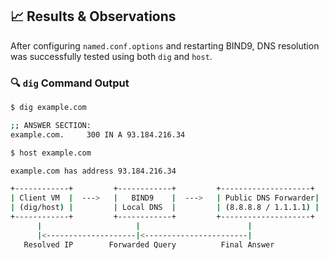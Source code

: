 ## 📈 Results & Observations

After configuring `named.conf.options` and restarting BIND9, DNS resolution was successfully tested using both `dig` and `host`.

### 🔍 `dig` Command Output
```bash
$ dig example.com

;; ANSWER SECTION:
example.com.     300 IN A 93.184.216.34

$ host example.com

example.com has address 93.184.216.34

+------------+         +------------+         +--------------------+
| Client VM  |  --->   |   BIND9    |  --->   | Public DNS Forwarder|
| (dig/host) |         | Local DNS  |         | (8.8.8.8 / 1.1.1.1) |
+------------+         +------------+         +--------------------+
      |                     |                        |
      |<--------------------|<-----------------------|
   Resolved IP        Forwarded Query          Final Answer
